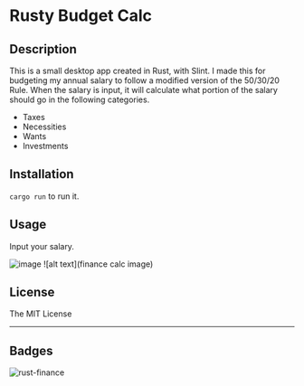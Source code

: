 # Rusty Budget Calc

## Description

This is a small desktop app created in Rust, with Slint. 
I made this for budgeting my annual salary to follow a modified version of the 50/30/20 Rule.
When the salary is input, it will calculate what portion of the salary should go in the following categories.

- Taxes
- Necessities
- Wants
- Investments

## Installation

`cargo run` to run it.

## Usage

Input your salary.

![image](assets/images/program-photo.png)
![alt text](finance calc image)

## License

The MIT License

---

## Badges

![rust-finance](https://img.shields.io/github/languages/top/parsTroy/rust-finance)

[comment]: <## Tests> 
